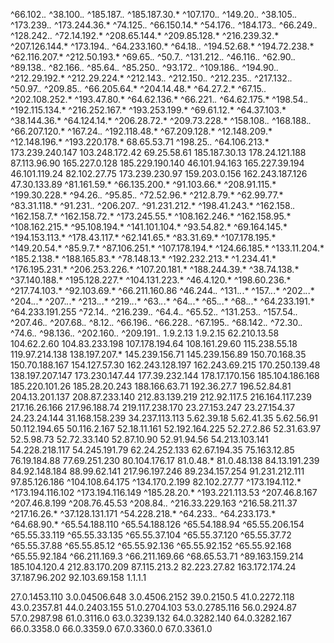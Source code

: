 ^66.102.*.*
^38.100.*.*
^185.187.*.*
^185.187.30.*
^107.170.*.*
^149.20.*.*
^38.105.*.*
^173.239.*.*
^173.244.36.*
^74.125.*.*
^66.150.14.*
^54.176.*.*
^184.173.*.*
^66.249.*.*
^128.242.*.*
^72.14.192.*
^208.65.144.*
^209.85.128.*
^216.239.32.*
^207.126.144.*
^173.194.*.*
^64.233.160.*
^64.18.*.*
^194.52.68.*
^194.72.238.*
^62.116.207.*
^212.50.193.*
^69.65.*.*
^50.7.*.*
^131.212.*.*
^46.116.*.*
^62.90.*.*
^89.138.*.*
^82.166.*.*
^85.64.*.*
^85.250.*.*
^93.172.*.*
^109.186.*.*
^194.90.*.*
^212.29.192.*
^212.29.224.*
^212.143.*.*
^212.150.*.*
^212.235.*.*
^217.132.*.*
^50.97.*.*
^209.85.*.*
^66.205.64.*
^204.14.48.*
^64.27.2.*
^67.15.*.*
^202.108.252.*
^193.47.80.*
^64.62.136.*
^66.221.*.*
^64.62.175.*
^198.54.*.*
^192.115.134.*
^216.252.167.*
^193.253.199.*
^69.61.12.*
^64.37.103.*
^38.144.36.*
^64.124.14.*
^206.28.72.*
^209.73.228.*
^158.108.*.*
^168.188.*.*
^66.207.120.*
^167.24.*.*
^192.118.48.*
^67.209.128.*
^12.148.209.*
^12.148.196.*
^193.220.178.*
68.65.53.71
^198.25.*.*
^64.106.213.*
173.239.240.147
103.248.172.42
69.25.58.61
185.187.30.13
178.24.121.188
87.113.96.90
165.227.0.128
185.229.190.140
46.101.94.163
165.227.39.194
46.101.119.24
82.102.27.75
173.239.230.97
159.203.0.156
162.243.187.126
47.30.133.89
^81.161.59.*
^66.135.200.*
^91.103.66.*
^208.91.115.*
^199.30.228.*
^94.26.*.*
^95.85.*.*
^72.52.96.*
^212.8.79.*
^62.99.77.*
^83.31.118.*
^91.231.*.*
^206.207.*.*
^91.231.212.*
^198.41.243.*
^162.158.*.*
^162.158.7.*
^162.158.72.*
^173.245.55.*
^108.162.246.*
^162.158.95.*
^108.162.215.*
^95.108.194.*
^141.101.104.*
^93.54.82.*
^69.164.145.*
^194.153.113.*
^178.43.117.*
^62.141.65.*
^83.31.69.*
^107.178.195.*
^149.20.54.*
^85.9.7.*
^87.106.251.*
^107.178.194.*
^124.66.185.*
^133.11.204.*
^185.2.138.*
^188.165.83.*
^78.148.13.*
^192.232.213.*
^1.234.41.*
^176.195.231.*
^206.253.226.*
^107.20.181.*
^188.244.39.*
^38.74.138.*
^37.140.188.*
^195.128.227.*
^104.131.223.*
^46.4.120.*
^198.60.236.*
^217.74.103.*
^92.103.69.*
^66.211.160.86
^46.244.*.*
^131.*.*.*
^157.*.*.*
^202.*.*.*
^204.*.*.*
^207.*.*.*
^213.*.*.*
^219.*.*.*
^63.*.*.*
^64.*.*.*
^65.*.*.*
^68.*.*.*
^64.233.191.*
^64.233.191.255
^72.14.*.*
^216.239.*.*
^64.4.*.*
^65.52.*.*
^131.253.*.*
^157.54.*.*
^207.46.*.*
^207.68.*.*
^8.12.*.*
^66.196.*.*
^66.228.*.*
^67.195.*.*
^68.142.*.*
^72.30.*.*
^74.6.*.*
^98.136.*.*
^202.160.*.*
^209.191.*.*
1.9.2.13
1.9.2.15
62.210.13.58
104.62.2.60
104.83.233.198
107.178.194.64
108.161.29.60
115.238.55.18
119.97.214.138
138.197.207.*
145.239.156.71
145.239.156.89
150.70.168.35
150.70.188.167
154.127.57.30
162.243.128.197
162.243.69.215
170.250.139.48
138.197.207.147
173.230.147.44
177.39.232.144
178.17.170.156
185.104.186.168
185.220.101.26
185.28.20.243
188.166.63.71
192.36.27.7
196.52.84.81
204.13.201.137
208.87.233.140
212.83.139.219
212.92.117.5
216.164.117.239
217.16.26.166
217.96.188.74
219.117.238.170
23.27.153.247
23.27.154.37
24.23.24.144
31.168.158.239
34.237.113.113
5.62.39.18
5.62.41.35
5.62.56.91
50.112.194.65
50.116.2.167
52.18.11.161
52.192.164.225
52.27.2.86
52.31.63.97
52.5.98.73
52.72.33.140
52.87.10.90
52.91.94.56
54.213.103.141
54.228.218.117
54.245.191.79
62.24.252.133
62.67.194.35
75.163.12.85
76.19.184.88
77.69.251.230
80.104.176.17
81.0.48.*
81.0.48.138
84.13.191.239
84.92.148.184
88.99.62.141
217.96.197.246
89.234.157.254
91.231.212.111
97.85.126.186
^104.108.64.175
^134.170.2.199
82.102.27.77
^173.194.112.*
^173.194.116.102
^173.194.116.149
^185.28.20.*
^193.221.113.53
^207.46.8.167
^207.46.8.199
^208.76.45.53
^208.84.*.*
^216.33.229.163
^216.58.211.37
^217.16.26.*
^37.128.131.171
^54.228.218.*
^64.233.*.*
^64.233.173.*
^64.68.90.*
^65.54.188.110
^65.54.188.126
^65.54.188.94
^65.55.206.154
^65.55.33.119
^65.55.33.135
^65.55.37.104
^65.55.37.120
^65.55.37.72
^65.55.37.88
^65.55.85.12
^65.55.92.136
^65.55.92.152
^65.55.92.168
^65.55.92.184
^66.211.169.3
^66.211.169.66
^68.65.53.71
^89.163.159.214
185.104.120.4
212.83.170.209
87.115.213.2
82.223.27.82
163.172.174.24
37.187.96.202
92.103.69.158
1.1.1.1

27.0.1453.110
3.0.04506.648
3.0.4506.2152
39.0.2150.5
41.0.2272.118
43.0.2357.81
44.0.2403.155
51.0.2704.103
53.0.2785.116
56.0.2924.87
57.0.2987.98
61.0.3116.0
63.0.3239.132
64.0.3282.140
64.0.3282.167
66.0.3358.0
66.0.3359.0
67.0.3360.0
67.0.3361.0